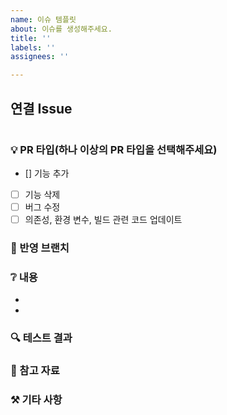 ```yaml
---
name: 이슈 템플릿
about: 이슈를 생성해주세요.
title: ''
labels: ''
assignees: ''

---
```


## 연결 Issue
#
<!--- ex) #이슈번호, #Jira이슈키(#PRBE-1) -->

### 💡 PR 타입(하나 이상의 PR 타입을 선택해주세요)
- [] 기능 추가
- [ ] 기능 삭제
- [ ] 버그 수정
- [ ] 의존성, 환경 변수, 빌드 관련 코드 업데이트

### 📲 반영 브랜치

<!--- ex) [PRBE-1/feat/UI/Home] -> develop -->

### ❔ 내용
- 
- 

### 🔍 테스트 결과

### 📰 참고 자료

### ⚒️ 기타 사항
